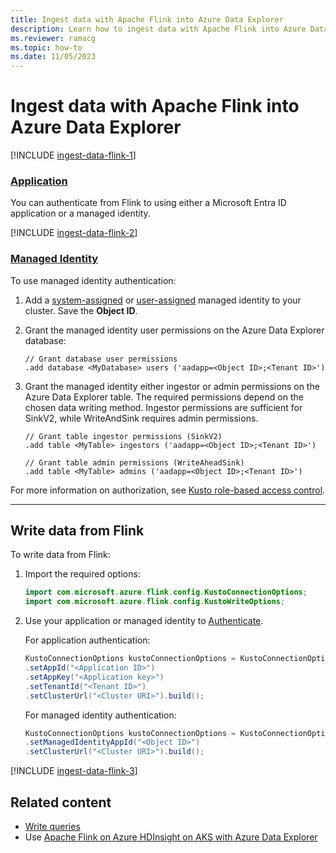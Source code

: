 ```yaml
---
title: Ingest data with Apache Flink into Azure Data Explorer
description: Learn how to ingest data with Apache Flink into Azure Data Explorer.
ms.reviewer: ramacg
ms.topic: how-to
ms.date: 11/05/2023
---
```


# Ingest data with Apache Flink into Azure Data Explorer

[!INCLUDE [ingest-data-flink-1](includes/cross-repo/ingest-data-flink-1.md)]

### [Application](#tab/application)

You can authenticate from Flink to using either a Microsoft Entra ID application or a managed identity.

[!INCLUDE [ingest-data-flink-2](includes/cross-repo/ingest-data-flink-2.md)]

### [Managed Identity](#tab/managed-identity)

To use managed identity authentication:

1. Add a [system-assigned](configure-managed-identities-cluster.md#add-a-system-assigned-identity) or [user-assigned](configure-managed-identities-cluster.md#add-a-user-assigned-identity) managed identity to your cluster. Save the **Object ID**.

1. Grant the managed identity user permissions on the Azure Data Explorer database:

    ```kusto
    // Grant database user permissions
    .add database <MyDatabase> users ('aadapp=<Object ID>;<Tenant ID>')
    ```

1. Grant the managed identity either ingestor or admin permissions on the Azure Data Explorer table. The required permissions depend on the chosen data writing method. Ingestor permissions are sufficient for SinkV2, while WriteAndSink requires admin permissions.

    ```kusto
    // Grant table ingestor permissions (SinkV2)
    .add table <MyTable> ingestors ('aadapp=<Object ID>;<Tenant ID>')

    // Grant table admin permissions (WriteAheadSink)
    .add table <MyTable> admins ('aadapp=<Object ID>;<Tenant ID>')
    ```

For more information on authorization, see [Kusto role-based access control](kusto/access-control/role-based-access-control.md).

---

## Write data from Flink

To write data from Flink:

1. Import the required options:

    ```java
    import com.microsoft.azure.flink.config.KustoConnectionOptions;
    import com.microsoft.azure.flink.config.KustoWriteOptions;
    ```

1. Use your application or managed identity to [Authenticate](#authenticate).

    For application authentication:

    ```java
    KustoConnectionOptions kustoConnectionOptions = KustoConnectionOptions.builder()
    .setAppId("<Application ID>")
    .setAppKey("<Application key>")
    .setTenantId("<Tenant ID>")
    .setClusterUrl("<Cluster URI>").build();
    ```

    For managed identity authentication:

    ```java
    KustoConnectionOptions kustoConnectionOptions = KustoConnectionOptions.builder()
    .setManagedIdentityAppId("<Object ID>")
    .setClusterUrl("<Cluster URI>").build();
    ```

[!INCLUDE [ingest-data-flink-3](includes/cross-repo/ingest-data-flink-3.md)]

## Related content

* [Write queries](/azure/data-explorer/kusto/query/tutorials/learn-common-operators)
* Use [Apache Flink on Azure HDInsight on AKS with Azure Data Explorer](/azure/hdinsight-aks/flink/integration-of-azure-data-explorer)
